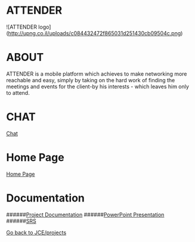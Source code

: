 # ATTENDER

![ATTENDER logo] (http://upng.co.il/uploads/c084432472f865031d251430cb09504c.png)

# ABOUT
ATTENDER  is a mobile platform which achieves to make networking more reachable and easy, simply by taking on the hard work of finding the meetings and events for the client-by his interests - which leaves him only to attend. 
</p>

# CHAT

[Chat](https://gitter.im/denbedilov/ATTENDER?utm_source=badge&utm_medium=badge&utm_campaign=pr-badge&utm_content=badge)

# Home Page

[Home Page]( https://github.com/denbedilov/ATTENDER/wiki)

# Documentation
######[Project Documentation](https://www.dropbox.com/s/9ixz4wwwpg6ccfv/Attender.docx?dl=0)
######[PowerPoint Presentation](http://app.emaze.com/@AOTQROTW/attender#1)
######[SRS](https://docs.google.com/document/d/1Nb8qIyNllFHEUo6v4j27-h6mLMIhX9EyRbs_Bel3VG0/edit?usp=sharing)


[Go back to JCE/projects](https://github.com/jce-il/se-class/wiki/Projects)



